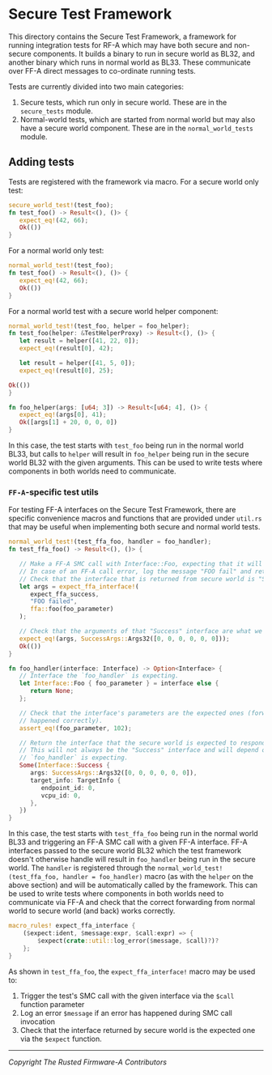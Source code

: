 # Secure Test Framework

This directory contains the Secure Test Framework, a framework for running integration tests for
RF-A which may have both secure and non-secure components. It builds a binary to run in secure world
as BL32, and another binary which runs in normal world as BL33. These communicate over FF-A direct
messages to co-ordinate running tests.

Tests are currently divided into two main categories:

1. Secure tests, which run only in secure world. These are in the `secure_tests` module.
2. Normal-world tests, which are started from normal world but may also have a secure world
   component. These are in the `normal_world_tests` module.

## Adding tests

Tests are registered with the framework via macro. For a secure world only test:

```rust
secure_world_test!(test_foo);
fn test_foo() -> Result<(), ()> {
   expect_eq!(42, 66);
   Ok(())
}
```

For a normal world only test:

```rust
normal_world_test!(test_foo);
fn test_foo() -> Result<(), ()> {
   expect_eq!(42, 66);
   Ok(())
}
```

For a normal world test with a secure world helper component:

```rust
normal_world_test!(test_foo, helper = foo_helper);
fn test_foo(helper: &TestHelperProxy) -> Result<(), ()> {
   let result = helper([41, 22, 0]);
   expect_eq!(result[0], 42);

   let result = helper([41, 5, 0]);
   expect_eq!(result[0], 25);

Ok(())
}

fn foo_helper(args: [u64; 3]) -> Result<[u64; 4], ()> {
   expect_eq!(args[0], 41);
   Ok([args[1] + 20, 0, 0, 0])
}
```

In this case, the test starts with `test_foo` being run in the normal world BL33, but calls to
`helper` will result in `foo_helper` being run in the secure world BL32 with the given arguments.
This can be used to write tests where components in both worlds need to communicate.

### `FF-A`-specific test utils

For testing FF-A interfaces on the Secure Test Framework, there are specific convenience macros and
functions that are provided under `util.rs` that may be useful when implementing both secure and
normal world tests.

```rust
normal_world_test!(test_ffa_foo, handler = foo_handler);
fn test_ffa_foo() -> Result<(), ()> {

   // Make a FF-A SMC call with Interface::Foo, expecting that it will be forwarded to Secure World.
   // In case of an FF-A call error, log the message "FOO fail" and return an error.
   // Check that the interface that is returned from secure world is "Success"
   let args = expect_ffa_interface!(
      expect_ffa_success,
      "FOO failed",
      ffa::foo(foo_parameter)
   );

   // Check that the arguments of that "Success" interface are what we'd expected.
   expect_eq!(args, SuccessArgs::Args32([0, 0, 0, 0, 0, 0]));
   Ok(())
}

fn foo_handler(interface: Interface) -> Option<Interface> {
   // Interface the `foo_handler` is expecting.
   let Interface::Foo { foo_parameter } = interface else {
      return None;
   };

   // Check that the interface's parameters are the expected ones (forwarding to secure world has
   // happened correctly).
   assert_eq!(foo_parameter, 102);

   // Return the interface that the secure world is expected to respond to normal world with.
   // This will not always be the "Success" interface and will depend on the actual interface the
   // `foo_handler` is expecting.
   Some(Interface::Success {
      args: SuccessArgs::Args32([0, 0, 0, 0, 0, 0]),
      target_info: TargetInfo {
         endpoint_id: 0,
         vcpu_id: 0,
      },
   })
}
```

In this case, the test starts with `test_ffa_foo` being run in the normal world BL33 and triggering
an FF-A SMC call with a given FF-A interface. FF-A interfaces passed to the secure world BL32 which
the test framework doesn't otherwise handle will result in `foo_handler` being run in the secure
world.
The `handler` is registered through the `normal_world_test!(test_ffa_foo, handler = foo_handler)`
macro (as with the `helper` on the above section) and will be automatically called by the framework.
This can be used to write tests where components in both worlds need to communicate via FF-A and
check that the correct forwarding from normal world to secure world (and back) works correctly.

```rust
macro_rules! expect_ffa_interface {
    ($expect:ident, $message:expr, $call:expr) => {
        $expect(crate::util::log_error($message, $call)?)?
    };
}
```

As shown in `test_ffa_foo`, the `expect_ffa_interface!` macro may be used to:

1. Trigger the test's SMC call with the given interface via the `$call` function parameter
2. Log an error `$message` if an error has happened during SMC call invocation
3. Check that the interface returned by secure world is the expected one via the `$expect` function.

--------------

*Copyright The Rusted Firmware-A Contributors*
